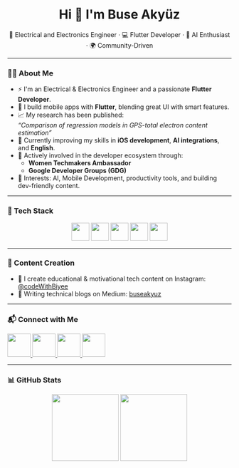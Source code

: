 <h1 align="center">Hi 👋 I'm Buse Akyüz</h1>

<p align="center">
🚀 Electrical and Electronics Engineer · 💻 Flutter Developer · 🤖 AI Enthusiast · 🌍 Community-Driven  
</p>

---

### 👩‍💻 About Me

- ⚡️ I'm an Electrical & Electronics Engineer and a passionate **Flutter Developer**.
- 📱 I build mobile apps with **Flutter**, blending great UI with smart features.
- 📈 My research has been published:  
  *“Comparison of regression models in GPS-total electron content estimation”*
- 🌱 Currently improving my skills in **iOS development**, **AI integrations**, and **English**.
- 🌸 Actively involved in the developer ecosystem through:
  - **Women Techmakers Ambassador**
  - **Google Developer Groups (GDG)**
- 🧠 Interests: AI, Mobile Development, productivity tools, and building dev-friendly content.

---

### 🚀 Tech Stack

<div align="center">
  <img src="https://cdn.jsdelivr.net/gh/devicons/devicon/icons/flutter/flutter-original.svg" height="40" />
  <img src="https://cdn.jsdelivr.net/gh/devicons/devicon/icons/dart/dart-original.svg" height="40" />
  <img src="https://cdn.jsdelivr.net/gh/devicons/devicon/icons/firebase/firebase-plain.svg" height="40" />
  <img src="https://cdn.jsdelivr.net/gh/devicons/devicon/icons/matlab/matlab-original.svg" height="40" />
  <img src="https://cdn.jsdelivr.net/gh/devicons/devicon/icons/c/c-original.svg" height="40" />
</div>

---

### 📸 Content Creation

- 🎥 I create educational & motivational tech content on Instagram: [@codeWithBiyee](https://instagram.com/codeWithBiyee)
- 📖 Writing technical blogs on Medium: [buseakyuz](https://medium.com/@buseakyuz)


---

### 📬 Connect with Me

<div align="left">
  <a href="https://www.linkedin.com/in/buseakyuz/" target="_blank">
    <img src="https://raw.githubusercontent.com/maurodesouza/profile-readme-generator/master/src/assets/icons/social/linkedin/default.svg" width="52" />
  </a>
  <a href="https://x.com/bseakyz" target="_blank">
    <img src="https://raw.githubusercontent.com/maurodesouza/profile-readme-generator/master/src/assets/icons/social/twitter/default.svg" width="52" />
  </a>
  <a href="https://medium.com/@buseakyuz" target="_blank">
    <img src="https://raw.githubusercontent.com/maurodesouza/profile-readme-generator/master/src/assets/icons/social/medium/default.svg" width="52" />
  </a>
  <a href="https://instagram.com/codeWithBiyee" target="_blank">
    <img src="https://raw.githubusercontent.com/maurodesouza/profile-readme-generator/master/src/assets/icons/social/instagram/default.svg" width="52" />
  </a>
</div>

---

### 📊 GitHub Stats

<div align="center">
  <img src="https://github-readme-stats.vercel.app/api?username=buseakyuz&show_icons=true&theme=radical" height="150"/>
  <img src="https://github-readme-stats.vercel.app/api/top-langs/?username=buseakyuz&layout=compact&theme=radical" height="150"/>
</div>
